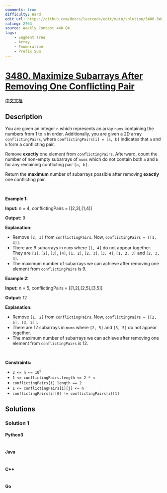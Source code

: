 ```yaml
---
comments: true
difficulty: Hard
edit_url: https://github.com/doocs/leetcode/edit/main/solution/3400-3499/3480.Maximize%20Subarrays%20After%20Removing%20One%20Conflicting%20Pair/README_EN.md
rating: 2763
source: Weekly Contest 440 Q4
tags:
    - Segment Tree
    - Array
    - Enumeration
    - Prefix Sum
---
```


<!-- problem:start -->

# [3480. Maximize Subarrays After Removing One Conflicting Pair](https://leetcode.com/problems/maximize-subarrays-after-removing-one-conflicting-pair)

[中文文档](/solution/3400-3499/3480.Maximize%20Subarrays%20After%20Removing%20One%20Conflicting%20Pair/README.md)

## Description

<!-- description:start -->

<p>You are given an integer <code>n</code> which represents an array <code>nums</code> containing the numbers from 1 to <code>n</code> in order. Additionally, you are given a 2D array <code>conflictingPairs</code>, where <code>conflictingPairs[i] = [a, b]</code> indicates that <code>a</code> and <code>b</code> form a conflicting pair.</p>

<p>Remove <strong>exactly</strong> one element from <code>conflictingPairs</code>. Afterward, count the number of <span data-keyword="subarray-nonempty">non-empty subarrays</span> of <code>nums</code> which do not contain both <code>a</code> and <code>b</code> for any remaining conflicting pair <code>[a, b]</code>.</p>

<p>Return the <strong>maximum</strong> number of subarrays possible after removing <strong>exactly</strong> one conflicting pair.</p>

<p>&nbsp;</p>
<p><strong class="example">Example 1:</strong></p>

<div class="example-block">
<p><strong>Input:</strong> <span class="example-io">n = 4, conflictingPairs = [[2,3],[1,4]]</span></p>

<p><strong>Output:</strong> <span class="example-io">9</span></p>

<p><strong>Explanation:</strong></p>

<ul>
	<li>Remove <code>[2, 3]</code> from <code>conflictingPairs</code>. Now, <code>conflictingPairs = [[1, 4]]</code>.</li>
	<li>There are 9 subarrays in <code>nums</code> where <code>[1, 4]</code> do not appear together. They are <code>[1]</code>, <code>[2]</code>, <code>[3]</code>, <code>[4]</code>, <code>[1, 2]</code>, <code>[2, 3]</code>, <code>[3, 4]</code>, <code>[1, 2, 3]</code> and <code>[2, 3, 4]</code>.</li>
	<li>The maximum number of subarrays we can achieve after removing one element from <code>conflictingPairs</code> is 9.</li>
</ul>
</div>

<p><strong class="example">Example 2:</strong></p>

<div class="example-block">
<p><strong>Input:</strong> <span class="example-io">n = 5, conflictingPairs = [[1,2],[2,5],[3,5]]</span></p>

<p><strong>Output:</strong> <span class="example-io">12</span></p>

<p><strong>Explanation:</strong></p>

<ul>
	<li>Remove <code>[1, 2]</code> from <code>conflictingPairs</code>. Now, <code>conflictingPairs = [[2, 5], [3, 5]]</code>.</li>
	<li>There are 12 subarrays in <code>nums</code> where <code>[2, 5]</code> and <code>[3, 5]</code> do not appear together.</li>
	<li>The maximum number of subarrays we can achieve after removing one element from <code>conflictingPairs</code> is 12.</li>
</ul>
</div>

<p>&nbsp;</p>
<p><strong>Constraints:</strong></p>

<ul>
	<li><code>2 &lt;= n &lt;= 10<sup>5</sup></code></li>
	<li><code>1 &lt;= conflictingPairs.length &lt;= 2 * n</code></li>
	<li><code>conflictingPairs[i].length == 2</code></li>
	<li><code>1 &lt;= conflictingPairs[i][j] &lt;= n</code></li>
	<li><code>conflictingPairs[i][0] != conflictingPairs[i][1]</code></li>
</ul>

<!-- description:end -->

## Solutions

<!-- solution:start -->

### Solution 1

<!-- tabs:start -->

#### Python3

```python

```

#### Java

```java

```

#### C++

```cpp

```

#### Go

```go

```

<!-- tabs:end -->

<!-- solution:end -->

<!-- problem:end -->
